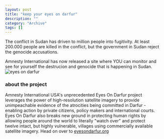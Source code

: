 ```yaml
--- 
layout: post 
title: "keep your eyes on darfur"
description: ""
category: "Archive"
tags: []
---  
```

The conflict in Sudan has driven to million people into fugitivity. At least 200.000 people are killed in the conflict, but the government in Sudan reject the genocide accusations.

Amnesty International has now released a site where YOU can monitor and see for yourself the destrucion and genocide that is happening in Sudan.
 <img src="http://cdn.umedia.no/img/eyesondarfur.jpg" alt="eyes on darfur" />
### about the project
 Amnesty International USA's unprecedented Eyes On Darfur project leverages the power of high-resolution satellite imagery to provide unimpeachable evidence of the atrocities being committed in Darfur - enabling action by private citizens, policy makers and international courts. Eyes On Darfur also breaks new ground in protecting human rights by allowing people around the world to literally "watch over" and protect twelve intact, but highly vulnerable, villages using commercially available satellite imagery.
 Head on over to <a href="tp://www.eyesondarfur.org">eyesondarfur.org</a> <br/>
